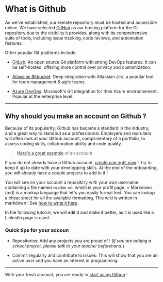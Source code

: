# What is Github

As we've established, our remote repository must be hosted and accessible
online. We have selected [GitHub](https://github.com/) as our hosting platform
for the Git repository due to the visibility it provides, along with its
comprehensive suite of tools, including issue tracking, code reviews, and
automation features.

Other popular Git platforms include:

- [GitLab](https://about.gitlab.com/): An open source Git platform with strong
  DevOps features. It can be self-hosted, offering more control over privacy and
  customization.

- [Atlassian Bitbucket](https://bitbucket.org/product/): Deep integration with
  Atlassian Jira, a popular tool for team management & agile teams.

- [Azure DevOps](https://azure.microsoft.com/en-ca/products/devops): Microsoft's
  Git integration for their Azure environnement. Popular at the enterprise
  level.

---

## Why should you make an account on Github ?
Because of its popularity, Github has became a standard in the industry, and a
great way to standout as a professionnal. Employers and recruiters will often
look at your Github account, complimentary of a portfolio, to assess coding
skills, collaboration ability and code quality.

> [Here's a great example](https://github.com/SonOfLope) of an account

If you do not already have a Github account, [create one right
now](https://github.com/join) ! Try to keep it up to date with your developping
skills. At the end of the onboarding, you will already have a couple projects to
add to it !

You will see on your account a repository with your own username containing a
file named `readme.md`, which is your profil page.  > Markdown (md) is a markup
language that let's you easily format text. You can lookup a cheat sheet for all
the available formatting. This wiki is written in markdown ! See [how to write
it
here](https://docs.github.com/en/get-started/writing-on-github/getting-started-with-writing-and-formatting-on-github/basic-writing-and-formatting-syntax).

In the following tutorial, we will edit it and make it better, as it is used
like a LinkedIn page is used.
### Quick tips for your accoun

- Repositories: Add any projects you are proud of ! (*If you are adding a school
  project, please talk to your teacher beforehand.*)

- Commit regularly and contribute to issues: This will show that you are an
  active user and you have an interest in programming.
---

With your fresh account, you are ready to [start using
Github](walkthrough_github.md) !
